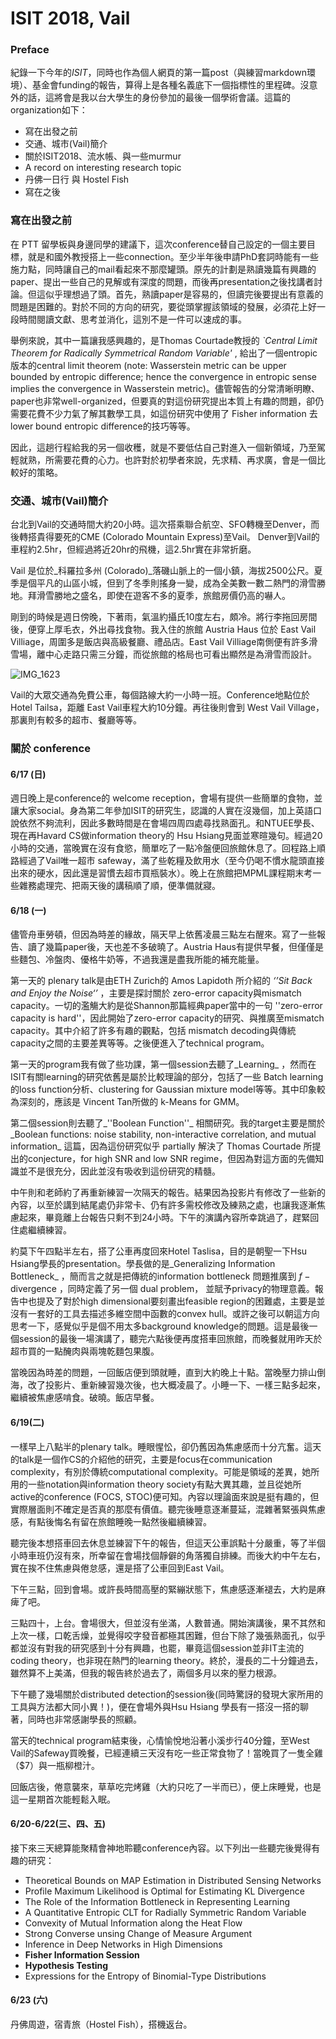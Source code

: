 # ISIT 2018, Vail

### Preface

紀錄一下今年的*ISIT*，同時也作為個人網頁的第一篇post（與練習markdown環境）、基金會funding的報告，算得上是各種名義底下一個指標性的里程碑。沒意外的話，這將會是我以台大學生的身份參加的最後一個學術會議。這篇的organization如下：

* 寫在出發之前
* 交通、城市(Vail)簡介
* 關於ISIT2018、流水帳、與一些murmur
* A record on interesting research topic
* 丹佛一日行 與 Hostel Fish
* 寫在之後



### 寫在出發之前

在 PTT 留學板與身邊同學的建議下，這次conference替自己設定的一個主要目標，就是和國外教授搭上一些connection。至少半年後申請PhD套詞時能有一些施力點，同時讓自己的mail看起來不那麼罐頭。原先的計劃是熟讀幾篇有興趣的paper、提出一些自己的見解或有深度的問題，而後再presentation之後找講者討論。但這似乎理想過了頭。首先，熟讀paper是容易的，但讀完後要提出有意義的問題是困難的。對於不同的方向的研究，要從頭掌握該領域的發展，必須花上好一段時間閱讀文獻、思考並消化，這別不是一件可以速成的事。

舉例來說，其中一篇讓我感興趣的，是Thomas Courtade教授的 _`Central Limit Theorem for Radically Symmetrical Random Variable'_ , 給出了一個entropic 版本的central limit theorem (note: Wasserstein metric can be upper bounded by entropic difference; hence the convergence in entropic sense implies the convergence in Wasserstein metric)。儘管報告的分常清晰明瞭、paper也非常well-organized，但要真的對這份研究提出本質上有趣的問題，卻仍需要花費不少力氣了解其數學工具，如這份研究中使用了 Fisher information 去lower bound entropic difference的技巧等等。

因此，這趟行程給我的另一個收穫，就是不要低估自己對進入一個新領域，乃至駕輕就熟，所需要花費的心力。也許對於初學者來說，先求精、再求廣，會是一個比較好的策略。



### 交通、城市(Vail)簡介

台北到Vail的交通時間大約20小時。這次搭乘聯合航空、SFO轉機至Denver，而後轉搭貴得要死的CME (Colorado Mountain Express)至Vail。 Denver到Vail的車程約2.5hr，但經過將近20hr的飛機，這2.5hr實在非常折磨。

Vail 是位於_科羅拉多州 (Colorado)_落磯山脈上的一個小鎮，海拔2500公尺。夏季是個平凡的山區小城，但到了冬季則搖身一變，成為全美數一數二熱門的滑雪勝地。拜滑雪勝地之盛名，即使在遊客不多的夏季，旅館房價仍高的嚇人。

剛到的時候是週日傍晚，下著雨，氣溫約攝氏10度左右，頗冷。將行李拖回房間後，便穿上厚毛衣，外出尋找食物。我入住的旅館 Austria Haus 位於 East Vail Villiage，周圍多是飯店與高級餐廳、禮品店。East Vail Villiage南側便有許多滑雪場，離中心走路只需三分鐘，而從旅館的格局也可看出顯然是為滑雪而設計。

![IMG_1623](/Users/wnchen/Documents/GitHub/weiningchen.github.io/_posts/Austria_Haus.jpg)

Vail的大眾交通為免費公車，每個路線大約一小時一班。Conference地點位於Hotel Tailsa，距離 East Vail車程大約10分鐘。再往後則會到 West Vail Village，那裏則有較多的超市、餐廳等等。



### 關於 conference



#### 6/17 (日)

週日晚上是conference的 welcome reception，會場有提供一些簡單的食物，並讓大家social。身為第二年參加ISIT的研究生，認識的人實在沒幾個，加上英語口說依然不夠流利，因此多數時間是在會場四周四處尋找熟面孔。和NTUEE學長、現在再Havard CS做information theory的 Hsu Hsiang見面並寒暄幾句。經過20小時的交通，當晚實在沒有食慾，簡單吃了一點冷盤便回旅館休息了。回程路上順路經過了Vail唯一超市 safeway，滿了些乾糧及飲用水（至今仍喝不慣水龍頭直接出來的硬水，因此還是習慣去超市買瓶裝水）。晚上在旅館把MPML課程期末考一些雜務處理完、把兩天後的講稿順了順，便準備就寢。



#### 6/18 (一)

儘管舟車勞頓，但因為時差的緣故，隔天早上依舊凌晨三點左右醒來。寫了一些報告、讀了幾篇paper後，天也差不多破曉了。Austria Haus有提供早餐，但僅僅是些麵包、冷盤肉、優格牛奶等，不過我還是盡我所能的補充能量。

第一天的 plenary talk是由ETH Zurich的 Amos Lapidoth 所介紹的 _‘’Sit Back and Enjoy the Noise‘’_ ，主要是探討關於 zero-error capacity與mismatch capacity。一切的濫觴大約是從Shannon那篇經典paper當中的一句 ''zero-error capacity is hard''，因此開始了zero-error capacity的研究、與推廣至mismatch capacity。其中介紹了許多有趣的觀點，包括 mismatch decoding與傳統capacity之間的主要差異等等。之後便進入了technical program。

第一天的program我有做了些功課，第一個session去聽了_Learning_ ，然而在ISIT有關learning的研究依舊是屬於比較理論的部分，包括了一些 Batch learning的loss function分析、clustering for Gaussian mixture model等等。其中印象較為深刻的，應該是 Vincent Tan所做的 k-Means for GMM。

第二個session則去聽了_''Boolean Function''_ 相關研究。我的target主要是關於_Boolean functions: noise stability, non-interactive correlation, and mutual information_ 這篇，因為這份研究似乎 partially 解決了 Thomas Courtade 所提出的conjecture，for high SNR and low SNR regime，但因為對這方面的先備知識並不是很充分，因此並沒有吸收到這份研究的精髓。

中午則和老師約了再重新練習一次隔天的報告。結果因為投影片有修改了一些新的內容，以至於講到結尾處仍非常卡、仍有許多需校修改及練熟之處，也讓我逐漸焦慮起來，畢竟離上台報告只剩不到24小時。下午的演講內容所幸跳過了，趕緊回住處繼續練習。

約莫下午四點半左右，搭了公車再度回來Hotel Taslisa，目的是朝聖一下Hsu Hsiang學長的presentation。學長做的是_Generalizing Information Bottleneck_ ，簡而言之就是把傳統的information bottleneck 問題推廣到 $f-\text{divergence}$ ，同時定義了另一個 dual problem， 並賦予privacy的物理意義。報告中也提及了對於high dimensional要刻畫出feasible region的困難處，主要是並沒有一套好的工具去描述多維空間中函數的convex hull。或許之後可以朝這方向思考一下，感覺似乎是個不用太多background knowledge的問題。這是最後一個session的最後一場演講了，聽完六點後便再度搭車回旅館，而晚餐就用昨天於超市買的一點醃肉與兩塊乾麵包果腹。

當晚因為時差的問題，一回飯店便到頭就睡，直到大約晚上十點。當晚壓力排山倒海，改了投影片、重新練習幾次後，也大概凌晨了。小睡一下、一樣三點多起來，繼續被焦慮感啃食。破曉。飯店早餐。



#### 6/19(二)

一樣早上八點半的plenary talk。睡眼惺忪，卻仍舊因為焦慮感而十分亢奮。這天的talk是一個作CS的介紹他的研究，主要是focus在communication complexity，有別於傳統computational complexity。可能是領域的差異，她所用的一些notation與information theory society有點大異其趣，並且從她所active的conference (FOCS, STOC)便可知。內容以理論面來說是挺有趣的，但實際層面則不確定是否真的那麼有價值。聽完後睡意逐漸蔓延，混雜著緊張與焦慮感，有點後悔名有留在旅館睡晚一點然後繼續練習。

聽完後本想搭車回去休息並練習下午的報告，但這天公車誤點十分嚴重，等了半個小時車班仍沒有來，所幸留在會場找個靜僻的角落獨自排練。而後大約中午左右，實在挨不住焦慮與倦怠感，還是搭了公車回到East Vail。

下午三點，回到會場。或許長時間高壓的緊繃狀態下，焦慮感逐漸褪去，大約是麻痺了吧。

三點四十，上台。會場很大，但並沒有坐滿，人數普通。開始演講後，果不其然和上次一樣，口乾舌燥，並覺得咬字發音都極其困難，但台下除了幾張熟面孔，似乎都並沒有對我的研究感到十分有興趣，也罷，畢竟這個session並非IT主流的coding theory，也非現在熱門的learning theory。終於，漫長的二十分鐘過去，雖然算不上美滿，但我的報告終於過去了，兩個多月以來的壓力根源。

下午聽了幾場關於distributed detection的session後(同時驚訝的發現大家所用的工具與方法都大同小異！)，便在會場外與Hsu Hsiang 學長有一搭沒一搭的聊著，同時也非常感謝學長的照顧。

當天的technical program結束後，心情愉悅地沿著小溪步行40分鐘，至West Vail的Safeway買晚餐，已經連續三天沒有吃一些正常食物了！當晚買了一隻全雞（$7）與一瓶柳橙汁。

回飯店後，倦意襲來，草草吃完烤雞（大約只吃了一半而已），便上床睡覺，也是這一星期首次能輕鬆入眠。



#### 6/20-6/22(三、四、五)

接下來三天總算能聚精會神地聆聽conference內容。以下列出一些聽完後覺得有趣的研究：



* Theoretical Bounds on MAP Estimation in Distributed Sensing Networks
* Profile Maximum Likelihood is Optimal for Estimating KL Divergence
* The Role of the Information Bottleneck in Representing Learning
* A Quantitative Entropic CLT for Radially Symmetric Random Variable
* Convexity of Mutual Information along the Heat Flow
* Strong Converse unsing Change of Measure Argument
* Inference in Deep Networks in High Dimensions
* __Fisher Information Session__
* __Hypothesis Testing__
* Expressions for the Entropy of Binomial-Type Distributions



#### 6/23 (六)

丹佛周遊，宿青旅（Hostel Fish），搭機返台。

